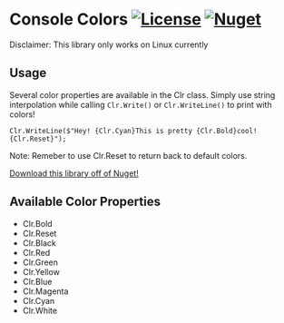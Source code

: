 # Console Colors [![License][License]](LICENSE.md) [![Nuget][Nuget]](https://www.nuget.org/packages/ConsoleColors)

[License]: https://img.shields.io/badge/License-MIT-blue.svg

[Nuget]: https://img.shields.io/badge/Nuget-0.1.0-blue.svg

Disclaimer: This library only works on Linux currently

## Usage

Several color properties are available in the Clr class. Simply use string interpolation while calling `Clr.Write()` or `Clr.WriteLine()` to print with colors!

```
Clr.WriteLine($"Hey! {Clr.Cyan}This is pretty {Clr.Bold}cool!{Clr.Reset}");
```
Note: Remeber to use Clr.Reset to return back to default colors.

[Download this library off of Nuget!](https://www.nuget.org/packages/ConsoleColors)

## Available Color Properties
* Clr.Bold
* Clr.Reset
* Clr.Black
* Clr.Red
* Clr.Green
* Clr.Yellow
* Clr.Blue
* Clr.Magenta
* Clr.Cyan
* Clr.White
